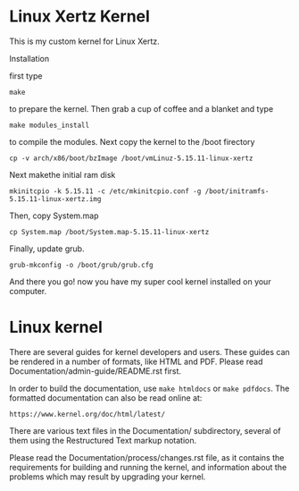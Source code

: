 # Linux Xertz Kernel

This is my custom kernel for Linux Xertz.

Installation

first type
```
make
```
to prepare the kernel.
Then grab a cup of coffee and a blanket and type
```
make modules_install
```
to compile the modules.
Next copy the kernel to the /boot firectory
```
cp -v arch/x86/boot/bzImage /boot/vmLinuz-5.15.11-linux-xertz
```
Next makethe initial ram disk
```
mkinitcpio -k 5.15.11 -c /etc/mkinitcpio.conf -g /boot/initramfs-5.15.11-linux-xertz.img
```
Then, copy System.map
```
cp System.map /boot/System.map-5.15.11-linux-xertz
```
Finally, update grub.
```
grub-mkconfig -o /boot/grub/grub.cfg
```
And there you go! now you have my super cool kernel installed on your computer.


Linux kernel
============

There are several guides for kernel developers and users. These guides can
be rendered in a number of formats, like HTML and PDF. Please read
Documentation/admin-guide/README.rst first.

In order to build the documentation, use ``make htmldocs`` or
``make pdfdocs``.  The formatted documentation can also be read online at:

    https://www.kernel.org/doc/html/latest/

There are various text files in the Documentation/ subdirectory,
several of them using the Restructured Text markup notation.

Please read the Documentation/process/changes.rst file, as it contains the
requirements for building and running the kernel, and information about
the problems which may result by upgrading your kernel.
